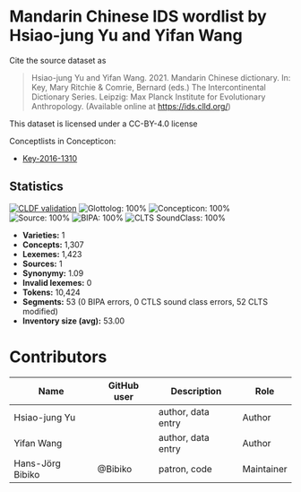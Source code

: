 # Mandarin Chinese IDS wordlist by Hsiao-jung Yu and Yifan Wang

Cite the source dataset as

> Hsiao-jung Yu and Yifan Wang. 2021. Mandarin Chinese dictionary. In: Key, Mary Ritchie & Comrie, Bernard (eds.) The Intercontinental Dictionary Series. Leipzig: Max Planck Institute for Evolutionary Anthropology. (Available online at https://ids.clld.org/)

This dataset is licensed under a CC-BY-4.0 license


Conceptlists in Concepticon:
- [Key-2016-1310](https://concepticon.clld.org/contributions/Key-2016-1310)
## Statistics


[![CLDF validation](https://github.com/intercontinental-dictionary-series/yuchinese/workflows/CLDF-validation/badge.svg)](https://github.com/intercontinental-dictionary-series/yuchinese/actions?query=workflow%3ACLDF-validation)
![Glottolog: 100%](https://img.shields.io/badge/Glottolog-100%25-brightgreen.svg "Glottolog: 100%")
![Concepticon: 100%](https://img.shields.io/badge/Concepticon-100%25-brightgreen.svg "Concepticon: 100%")
![Source: 100%](https://img.shields.io/badge/Source-100%25-brightgreen.svg "Source: 100%")
![BIPA: 100%](https://img.shields.io/badge/BIPA-100%25-brightgreen.svg "BIPA: 100%")
![CLTS SoundClass: 100%](https://img.shields.io/badge/CLTS%20SoundClass-100%25-brightgreen.svg "CLTS SoundClass: 100%")

- **Varieties:** 1
- **Concepts:** 1,307
- **Lexemes:** 1,423
- **Sources:** 1
- **Synonymy:** 1.09
- **Invalid lexemes:** 0
- **Tokens:** 10,424
- **Segments:** 53 (0 BIPA errors, 0 CTLS sound class errors, 52 CLTS modified)
- **Inventory size (avg):** 53.00

# Contributors

Name               | GitHub user     | Description                          | Role
---                | ---             | ---                                  | ---
Hsiao-jung Yu |  | author, data entry | Author
Yifan Wang |  | author, data entry | Author
Hans-Jörg Bibiko | @Bibiko | patron, code | Maintainer

